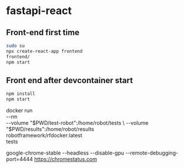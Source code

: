 # fastapi-react

## Front-end first time

```bash
sudo su
npx create-react-app frontend
frontend/
npm start
```

## Front end after devcontainer start

```bash
npm install
npm start

```


docker run \
 --rm \
 --volume "$PWD/test-robot":/home/robot/tests \
 --volume "$PWD/results":/home/robot/results \
 robotframework/rfdocker:latest \
 tests

google-chrome-stable  --headless --disable-gpu --remote-debugging-port=4444 https://chromestatus.com
